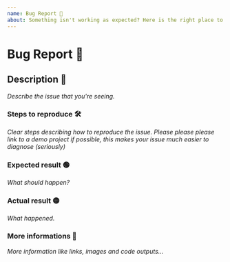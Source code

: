 ```yaml
---
name: Bug Report 🐞
about: Something isn't working as expected? Here is the right place to report.
---
```


# Bug Report 🐞

## Description 📝
_Describe the issue that you're seeing._

### Steps to reproduce 🛠
_Clear steps describing how to reproduce the issue. Please please please link to a demo project if possible, this makes your issue much easier to diagnose (seriously)_

### Expected result 🟢
_What should happen?_

### Actual result 🟡
_What happened._

### More informations 🔎
_More information like links, images and code outputs..._
